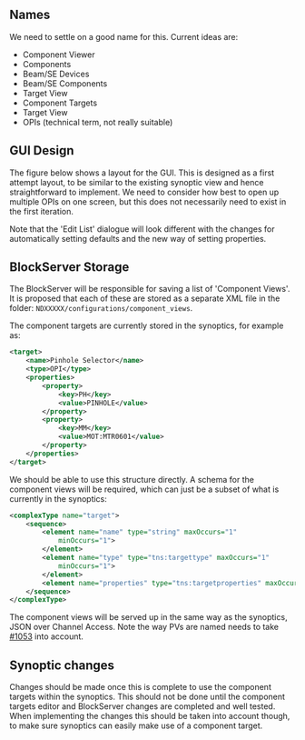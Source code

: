 ## Names

We need to settle on a good name for this. Current ideas are:
* Component Viewer
* Components
* Beam/SE Devices
* Beam/SE Components
* Target View
* Component Targets
* Target View
* OPIs (technical term, not really suitable)

## GUI Design

The figure below shows a layout for the GUI. This is designed as a first attempt layout, to be similar to the existing synoptic view and hence straightforward to implement. We need to consider how best to open up multiple OPIs on one screen, but this does not necessarily need to exist in the first iteration. 

Note that the 'Edit List' dialogue will look different with the changes for automatically setting defaults and the new way of setting properties.

## BlockServer Storage

The BlockServer will be responsible for saving a list of 'Component Views'. It is proposed that each of these are stored as a separate XML file in the folder: `NDXXXXX/configurations/component_views`.

The component targets are currently stored in the synoptics, for example as:
```xml
<target>
    <name>Pinhole Selector</name>
    <type>OPI</type>
    <properties>
        <property>
            <key>PH</key>
            <value>PINHOLE</value>
        </property>
        <property>
            <key>MM</key>
            <value>MOT:MTR0601</value>
        </property>
    </properties>
</target>
```

We should be able to use this structure directly. A schema for the component views will be required, which can just be a subset of what is currently in the synoptics:

```xml
<complexType name="target">
    <sequence>
        <element name="name" type="string" maxOccurs="1"
            minOccurs="1">
        </element>
        <element name="type" type="tns:targettype" maxOccurs="1"
            minOccurs="1">
        </element>
        <element name="properties" type="tns:targetproperties" maxOccurs="1" minOccurs="0"></element>
    </sequence>
</complexType>

```

The component views will be served up in the same way as the synoptics, JSON over Channel Access. Note the way PVs are named needs to take [#1053](https://github.com/ISISComputingGroup/IBEX/issues/1053)
into account.

## Synoptic changes

Changes should be made once this is complete to use the component targets within the synoptics. This should not be done until the component targets editor and BlockServer changes are completed and well tested. When implementing the changes this should be taken into account though, to make sure synoptics can easily make use of a component target.
